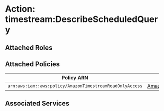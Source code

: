 # Action: timestream:DescribeScheduledQuery

## Attached Roles

## Attached Policies

| Policy ARN | Policy Name |
|------------|-------------|
| `arn:aws:iam::aws:policy/AmazonTimestreamReadOnlyAccess` | [AmazonTimestreamReadOnlyAccess](../policies.md#amazontimestreamreadonlyaccess) |

## Associated Services

